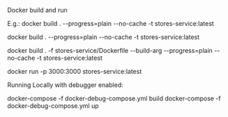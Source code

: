 
Docker build and run

E.g.: docker build . --progress=plain --no-cache  -t stores-service:latest

docker build . --progress=plain --no-cache -t stores-service:latest

docker build . -f stores-service/Dockerfile --build-arg --progress=plain --no-cache -t stores-service:latest

docker run -p 3000:3000 stores-service:latest

Running Locally with debugger enabled:

docker-compose -f docker-debug-compose.yml build
docker-compose -f docker-debug-compose.yml up


